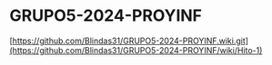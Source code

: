 # GRUPO5-2024-PROYINF

[https://github.com/Blindas31/GRUPO5-2024-PROYINF.wiki.git](https://github.com/Blindas31/GRUPO5-2024-PROYINF/wiki/Hito-1)


